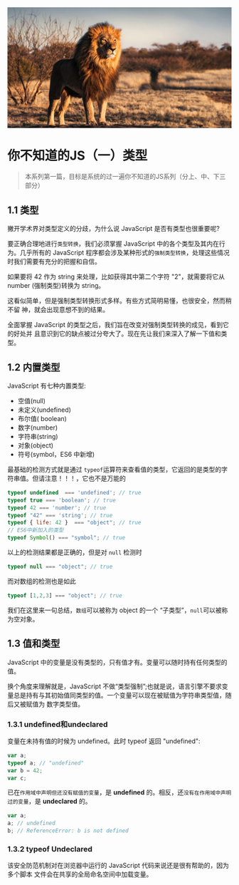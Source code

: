 <img align=center src="../img/2.png"/>

# 你不知道的JS（一）类型
> 本系列第一篇，目标是系统的过一遍你不知道的JS系列（分上、中、下三部分）

## 1.1 类型

撇开学术界对类型定义的分歧，为什么说 JavaScript 是否有类型也很重要呢?

要正确合理地进行`类型转换`，我们必须掌握 JavaScript 中的各个类型及其内在行为。几乎所有的 JavaScript 程序都会涉及某种形式的`强制类型转换`，处理这些情况时我们需要有充分的把握和自信。

如果要将 42 作为 string 来处理，比如获得其中第二个字符 "2"，就需要将它从 number (强制类型)转换为 string。

这看似简单，但是强制类型转换形式多样。有些方式简明易懂，也很安全，然而稍不留 神，就会出现意想不到的结果。

全面掌握 JavaScript 的类型之后，我们旨在改变对强制类型转换的成见，看到它的好处并 且意识到它的缺点被过分夸大了。现在先让我们来深入了解一下值和类型。

## 1.2 内置类型
JavaScript 有七种内置类型:
* 空值(null)
* 未定义(undefined)
* 布尔值( boolean)
* 数字(number)
* 字符串(string)
* 对象(object)
* 符号(symbol，ES6 中新增)

最基础的检测方式就是通过 `typeof`运算符来查看值的类型，它返回的是类型的字符串值。但请注意！！！，它也不是万能的

```js
typeof undefined  === 'undefined'; // true
typeof true === 'boolean'; // true
typeof 42 === 'number'; // true
typeof "42" === 'string'; // true
typeof { life: 42 }  === "object"; // true
// ES6中新加入的类型
typeof Symbol() === "symbol"; // true
```
以上的检测结果都是正确的，但是对 `null` 检测时

```js
typeof null === "object"; // true
```

而对数组的检测也是如此

```js
typeof [1,2,3] === "object"; // true
```

我们在这里来一句总结，`数组`可以被称为 object 的一个 “子类型”，`null`可以被称为空对象。

## 1.3 值和类型

JavaScript 中的变量是没有类型的，只有值才有。变量可以随时持有任何类型的值。

换个角度来理解就是，JavaScript 不做“类型强制”;也就是说，语言引擎不要求变量总是持有与其初始值同类型的值。一个变量可以现在被赋值为字符串类型值，随后又被赋值为 数字类型值。

### 1.3.1 undefined和undeclared
变量在未持有值的时候为 undefined。此时 typeof 返回 "undefined":

```js
var a;
typeof a; // "undefined"
var b = 42;
var c;
```

已在`作用域中声明但还没有赋值的变量`，是 **undefined** 的。相反，还`没有在作用域中声明过的变量`，是 **undeclared** 的。

```js
var a;
a; // undefined
b; // ReferenceError: b is not defined
```

### 1.3.2 typeof Undeclared
该安全防范机制对在浏览器中运行的 JavaScript 代码来说还是很有帮助的，因为多个脚本 文件会在共享的全局命名空间中加载变量。

